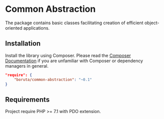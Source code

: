 # Common Abstraction

The package contains basic classes facilitating creation of efficient object-oriented applications.


## Installation

Install the library using Composer. Please read the [Composer Documentation](https://getcomposer.org/doc/01-basic-usage.md) if you are unfamiliar with Composer or dependency managers in general.

```json
"require": {
    "boruta/common-abstraction": "~0.1"
}
```

## Requirements

Project require PHP >= 7.1 with PDO extension.